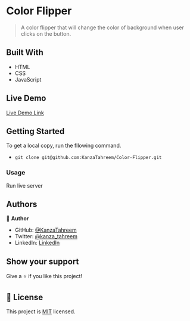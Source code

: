 # Color Flipper

> A color flipper that will change the color of background when user clicks on the button.

## Built With

- HTML
- CSS
- JavaScript

## Live Demo

[Live Demo Link](https://kanzatahreem.github.io/People-Counter/)

## Getting Started

To get a local copy, run the fllowing command.

- `git clone git@github.com:KanzaTahreem/Color-Flipper.git`

### Usage

Run live server

## Authors

👤 **Author**

- GitHub: [@KanzaTahreem](https://github.com/KanzaTahreem)
- Twitter: [@kanza_tahreem](https://twitter.com/kanza_tahreem)
- LinkedIn: [LinkedIn](https://www.linkedin.com/in/kanza-tahreem/)

## Show your support

Give a ⭐️ if you like this project!

## 📝 License

This project is [MIT](./LICENSE) licensed.
